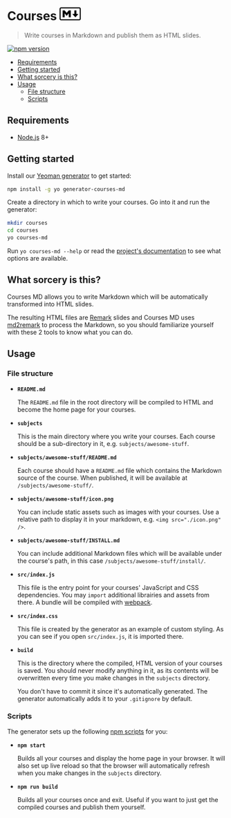 # Courses <img src="./markdown.svg" width=48.75 height=30 alt="MD">

> Write courses in Markdown and publish them as HTML slides.

[![npm version](https://badge.fury.io/js/courses-md.svg)](https://badge.fury.io/js/courses-md)

<!-- START doctoc generated TOC please keep comment here to allow auto update -->
<!-- DON'T EDIT THIS SECTION, INSTEAD RE-RUN doctoc TO UPDATE -->


- [Requirements](#requirements)
- [Getting started](#getting-started)
- [What sorcery is this?](#what-sorcery-is-this)
- [Usage](#usage)
  - [File structure](#file-structure)
  - [Scripts](#scripts)

<!-- END doctoc generated TOC please keep comment here to allow auto update -->



## Requirements

* [Node.js][node] 8+



## Getting started

Install our [Yeoman generator][generator-courses-md] to get started:

```bash
npm install -g yo generator-courses-md
```

Create a directory in which to write your courses. Go into it and run the generator:

```bash
mkdir courses
cd courses
yo courses-md
```

Run `yo courses-md --help` or read the [project's documentation][generator-courses-md] to see what options are available.



## What sorcery is this?

Courses MD allows you to write Markdown which will be automatically transformed
into HTML slides.

The resulting HTML files are [Remark][remark] slides and Courses MD uses
[md2remark][md2remark] to process the Markdown, so you should familiarize
yourself with these 2 tools to know what you can do.



## Usage

### File structure

* **`README.md`**

  The `README.md` file in the root directory will be compiled to HTML and become
  the home page for your courses.
* **`subjects`**

  This is the main directory where you write your courses.  Each course should
  be a sub-directory in it, e.g. `subjects/awesome-stuff`.
* **`subjects/awesome-stuff/README.md`**

  Each course should have a `README.md` file which contains the Markdown source
  of the course. When published, it will be available at
  `/subjects/awesome-stuff/`.
* **`subjects/awesome-stuff/icon.png`**

  You can include static assets such as images with your courses. Use a relative
  path to display it in your markdown, e.g. `<img src="./icon.png" />`.
* **`subjects/awesome-stuff/INSTALL.md`**

  You can include additional Markdown files which will be available under the
  course's path, in this case `/subjects/awesome-stuff/install/`.
* **`src/index.js`**

  This file is the entry point for your courses' JavaScript and CSS
  dependencies. You may `import` additional librairies and assets from there.  A
  bundle will be compiled with [webpack][webpack].
* **`src/index.css`**

  This file is created by the generator as an example of custom styling. As you
  can see if you open `src/index.js`, it is imported there.
* **`build`**

  This is the directory where the compiled, HTML version of your courses is
  saved. You should never modify anything in it, as its contents will be
  overwritten every time you make changes in the `subjects` directory.

  You don't have to commit it since it's automatically generated. The generator
  automatically adds it to your `.gitignore` by default.

### Scripts

The generator sets up the following [npm scripts][npm-scripts] for you:

* **`npm start`**

  Builds all your courses and display the home page in your browser.  It will
  also set up live reload so that the browser will automatically refresh when
  you make changes in the `subjects` directory.
* **`npm run build`**

  Builds all your courses once and exit. Useful if you want to just get the
  compiled courses and publish them yourself.



[generator-courses-md]: https://github.com/MediaComem/generator-courses-md
[generator-courses-md-docs]: https://github.com/MediaComem/generator-courses-md#readme
[md2remark]: https://github.com/AlphaHydrae/md2remark
[node]: https://nodejs.org
[npm-scripts]: https://docs.npmjs.com/misc/scripts
[remark]: https://remarkjs.com/#1
[webpack]: https://webpack.js.org

